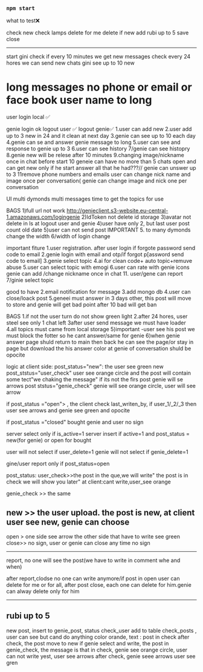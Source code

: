 ### `npm start`

what to test❌

check new
check lamps
delete for me
delete if new
add rubi up to 5
save
close

---

start gini
check if every 10 minutes we get new messages
check every 24 hores we can send new chats
gini see up to 10 new

long messages
no phone or email or face book
user name to long
==============================

user login local ✅

genie login ok
logout user ✅
logout genie✅
1.user can add new
2.user add up to 3 new in 24 and it clean at next day
3.genie can see up to 10 each day
4.genie can se and answer
genie message to long
5.user can see and response to genie up to 3
6.user can see history
7/genie can see histopry
8.genie new will be relese after 10 minutes
9.changing image/nickname once in chat before start
10 geneie can have no more than 5 chats open and can get new only if he start answer all that he had???//
genie can unswer up to 3
11remove phone numbers and emails
user can change nick name and image once per conversation(
genie can change image and nick one per conversation

UI
multi dymonds
multi messages
time to get the topics for use

BAGS
1)full url not work http://genieclient.s3-website.eu-central-1.amazonaws.com/logingenie
2)IdToken not delete id storage
3)avatar not delete in ls at logout user and genie
4)user have only 2, but last user post count old date
5)user can not send post IMPORTANT 5. to many dymonds change the width
6/width of login change

important fiture
1.user registration. after user login if forgote password send code to email
2.genie login with email and otp/if forgot p[assword send code to email]
3.genie select topic
4.ai for clean code+ auto topic+remuve abuse
5.user can select topic with emogi
6.user can rate with genie icons
genie can add /change nickname once in chat 11. user/gene can report
7/ginie select topic

good to have
2.email notification for message
3.add mongo db
4.user can close/loack post
5.geneei must answer in 3 days other, this post will move to store and genie will get bad point after 10 bad will get ban

BAGS
1.if not the user turn do not show green light
2.after 24 hores, user steel see only 1 chat left
3after user send message we must have loader
4.all topics must came from local storage
5)important -user see his post we must block the fotter so he cant answer/same for genie
6)when genie answer page shuld return to main then back he can see the page/or stay in page but download the his answer
color at genie of conversation shuld be opocite

logic
at client side:
post_status="new": the user see green new
post_ststus="user_check" user see orange circle and the post will contain some tect"we chaking the message"
if its not the firs post genie will se arrows
post ststus="genie_check" genie will see orange circle, user will see arrow

if post_status ="open"> , the client check last_writen_by, if user_1/\_2/\_3 then user see arrows and genie see green
and opocite

if post_status ="closed" bought genie and user no sign

server select only if is_active=1
server insert if active=1 and post_status = new(for genie) or open for bought

user will not select if user_delete=1
genie will not select if genie_delete=1

gine/user report only if post_status=open

post_status:
user_check>>the post in the que,we will write" the post is in check we will show you later"
at client:cant write,user_see orange

genie_check >> the same

## new >> the user upload. the post is new, at client user see new, genie can choose

open > one side see arrow the other side that have to write see green
close>> no sign, user or genie can close any time no sign

---

report, no one will see the post(we have to write in comment whe and when)

after report,clodse no one can write anymore/if post in open user can delete for me or for all, after post close, each one can delete for him.genie can alway delete only for him

---

## rubi up to 5

new post, insert to genie_post, status check_user add to table check_posts , user can see but cand do anything color orande, text : post in check
after check, the post move to new
if genie select and write, the post in genie_check, the message is that in check, genie see orange circle, user can not write yest, user see arrows
after check, genie seee arrows user see gren
